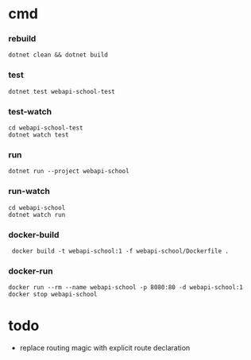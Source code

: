 # cmd

### rebuild
    dotnet clean && dotnet build

### test
    dotnet test webapi-school-test

### test-watch
    cd webapi-school-test
    dotnet watch test

### run
    dotnet run --project webapi-school

### run-watch
    cd webapi-school
    dotnet watch run

### docker-build
     docker build -t webapi-school:1 -f webapi-school/Dockerfile .

### docker-run
    docker run --rm --name webapi-school -p 8080:80 -d webapi-school:1
    docker stop webapi-school

# todo
- replace routing magic with explicit route declaration